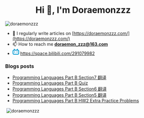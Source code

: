 <!--

### Hi there 👋

**Doraemonzzz/Doraemonzzz** is a ✨ _special_ ✨ repository because its `README.md` (this file) appears on your GitHub profile.

Here are some ideas to get you started:

- 🔭 I’m currently working on ...
- 🌱 I’m currently learning ...
- 👯 I’m looking to collaborate on ...
- 🤔 I’m looking for help with ...
- 💬 Ask me about ...
- 📫 How to reach me: ...
- 😄 Pronouns: ...
- ⚡ Fun fact: ...
-->



<h1 align="center">Hi 👋, I'm Doraemonzzz</h1>
<p align="left"> <img src="https://komarev.com/ghpvc/?username=doraemonzzz&label=Profile%20views&color=0e75b6&style=flat" alt="doraemonzzz" /> </p>

- 📝 I regularly write articles on [https://doraemonzzz.com/](https://doraemonzzz.com/)
- 📫 How to reach me **doraemon_zzz@163.com**
- ![](./bilibili.png) https://space.bilibili.com/291079982

### Blogs posts
<!-- BLOG-POST-LIST:START -->
- [Programming Languages Part B Section7 翻译](http://www.doraemonzzz.com/2022/04/04/2022-4-4-Programming-Languages-Part-B-Section7-%E7%BF%BB%E8%AF%91/)
- [Programming Languages Part B Quiz](http://www.doraemonzzz.com/2022/04/04/2022-4-4-Programming-Languages-Part-B-Quiz/)
- [Programming Languages Part B Section6 翻译](http://www.doraemonzzz.com/2022/04/03/2022-4-3-Programming-Languages-Part-B-Section6-%E7%BF%BB%E8%AF%91/)
- [Programming Languages Part B Section5 翻译](http://www.doraemonzzz.com/2022/04/03/2022-4-3-Programming-Languages-Part-B-Section5-%E7%BF%BB%E8%AF%91/)
- [Programming Languages Part B HW2 Extra Practice Problems](http://www.doraemonzzz.com/2022/04/03/2022-4-3-Programming-Languages-Part-B-HW2-Extra-Practice-Problems/)
<!-- BLOG-POST-LIST:END -->

<p>&nbsp;<img align="center" src="https://github-readme-stats.vercel.app/api?username=doraemonzzz&show_icons=true&locale=en" alt="doraemonzzz" /></p>